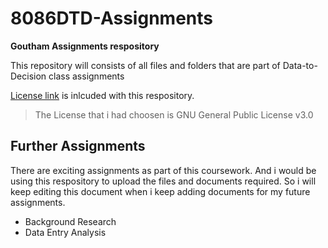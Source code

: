 # 8086DTD-Assignments

**Goutham Assignments respository**

This repository will consists of all files and folders that are part of Data-to-Decision class assignments

[License link](https://github.com/Goutham2591/8086DTD-Assignments/blob/master/LICENSE) is inlcuded with this respository.
> The License that i had choosen is GNU General Public License v3.0


## Further Assignments

There are exciting assignments as part of this coursework. And i would be using this respository to upload the files and documents required.  So i will keep editing this document when i keep adding documents for my future assignments.  

* Background Research
* Data Entry Analysis
